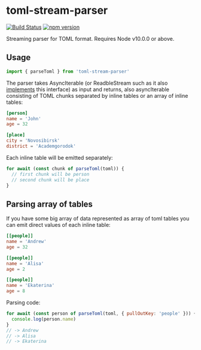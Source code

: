 # toml-stream-parser

[![Build Status](https://travis-ci.com/anru/toml-stream-parser.svg?branch=master)](https://travis-ci.com/anru/toml-stream-parser)
[![npm version](https://img.shields.io/npm/v/toml-stream-parser.svg)](https://www.npmjs.com/package/toml-stream-parser)

Streaming parser for TOML format. Requires Node v10.0.0 or above.

## Usage

```javascript
import { parseToml } from 'toml-stream-parser'
```

The parser takes AsyncIterable<string> (or ReadbleStream such as it also [implements](https://nodejs.org/api/stream.html#stream_readable_symbol_asynciterator) this interface) as input and returns, also asyncIterable consisting of TOML chunks separated by inline tables or an array of inline tables:

```toml
[person]
name = 'John'
age = 32

[place]
city = 'Novosibirsk'
district = 'Academgorodok'
```

Each inline table will be emitted separately:

```javascript
for await (const chunk of parseToml(toml)) {
  // first chunk will be person
  // second chunk will be place
}
```

## Parsing array of tables

If you have some big array of data represented as array of toml tables you can emit direct values of each inline table:

```toml
[[people]]
name = 'Andrew'
age = 32

[[people]]
name = 'Alisa'
age = 2

[[people]]
name = 'Ekaterina'
age = 8
```

Parsing code:

```javascript
for await (const person of parseToml(toml, { pullOutKey: 'people' })) {
  console.log(person.name)
}
// -> Andrew
// -> Alisa
// -> Ekaterina
```

